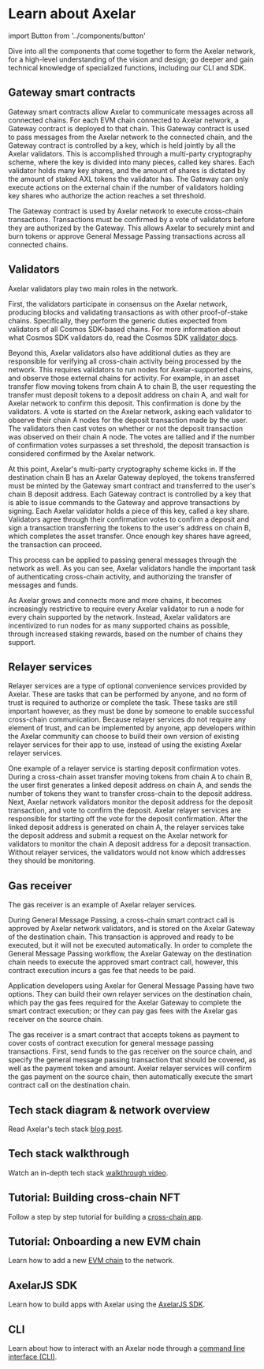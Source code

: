 # Learn about Axelar

import Button from '../components/button'

Dive into all the components that come together to form the Axelar network, for a high-level understanding of the vision and design; go deeper and gain technical knowledge of specialized functions, including our CLI and SDK. 


## Gateway smart contracts

Gateway smart contracts allow Axelar to communicate messages across all connected chains. For each EVM chain connected to Axelar network, a Gateway contract is deployed to that chain. This Gateway contract is used to pass messages from the Axelar network to the connected chain, and the Gateway contract is controlled by a key, which is held jointly by all the Axelar validators. This is accomplished through a multi-party cryptography scheme, where the key is divided into many pieces, called key shares. Each validator holds many key shares, and the amount of shares is dictated by the amount of staked AXL tokens the validator has. The Gateway can only execute actions on the external chain if the number of validators holding key shares who authorize the action reaches a set threshold.

The Gateway contract is used by Axelar network to execute cross-chain transactions. Transactions must be confirmed by a vote of validators before they are authorized by the Gateway. This allows Axelar to securely mint and burn tokens or approve General Message Passing transactions across all connected chains.


## Validators

Axelar validators play two main roles in the network.

First, the validators participate in consensus on the Axelar network, producing blocks and validating transactions as with other proof-of-stake chains. Specifically, they perform the generic duties expected from validators of all Cosmos SDK-based chains. For more information about what Cosmos SDK validators do, read the Cosmos SDK [validator docs](https://hub.cosmos.network/main/validators/validator-faq.html).

Beyond this, Axelar validators also have additional duties as they are responsible for verifying all cross-chain activity being processed by the network. This requires validators to run nodes for Axelar-supported chains, and observe those external chains for activity. For example, in an asset transfer flow moving tokens from chain A to chain B, the user requesting the transfer must deposit tokens to a deposit address on chain A, and wait for Axelar network to confirm this deposit. This confirmation is done by the validators. A vote is started on the Axelar network, asking each validator to observe their chain A nodes for the deposit transaction made by the user. The validators then cast votes on whether or not the deposit transaction was observed on their chain A node. The votes are tallied and if the number of confirmation votes surpasses a set threshold, the deposit transaction is considered confirmed by the Axelar network.

At this point, Axelar's multi-party cryptography scheme kicks in. If the destination chain B has an Axelar Gateway deployed, the tokens transferred must be minted by the Gateway smart contract and transferred to the user's chain B deposit address. Each Gateway contract is controlled by a key that is able to issue commands to the Gateway and approve transactions by signing. Each Axelar validator holds a piece of this key, called a key share. Validators agree through their confirmation votes to confirm a deposit and sign a transaction transferring the tokens to the user's address on chain B, which completes the asset transfer. Once enough key shares have agreed, the transaction can proceed.

This process can be applied to passing general messages through the network as well. As you can see, Axelar validators handle the important task of authenticating cross-chain activity, and authorizing the transfer of messages and funds.

As Axelar grows and connects more and more chains, it becomes increasingly restrictive to require every Axelar validator to run a node for every chain supported by the network. Instead, Axelar validators are incentivized to run nodes for as many supported chains as possible, through increased staking rewards, based on the number of chains they support.


## Relayer services

Relayer services are a type of optional convenience services provided by Axelar. These are tasks that can be performed by anyone, and no form of trust is required to authorize or complete the task. These tasks are still important however, as they must be done by someone to enable successful cross-chain communication. Because relayer services do not require any element of trust, and can be implemented by anyone, app developers within the Axelar community can choose to build their own version of existing relayer services for their app to use, instead of using the existing Axelar relayer services.

One example of a relayer service is starting deposit confirmation votes. During a cross-chain asset transfer moving tokens from chain A to chain B, the user first generates a linked deposit address on chain A, and sends the number of tokens they want to transfer cross-chain to the deposit address. Next, Axelar network validators monitor the deposit address for the deposit transaction, and vote to confirm the deposit. Axelar relayer services are responsible for starting off the vote for the deposit confirmation. After the linked deposit address is generated on chain A, the relayer services take the deposit address and submit a request on the Axelar network for validators to monitor the chain A deposit address for a deposit transaction. Without relayer services, the validators would not know which addresses they should be monitoring.


## Gas receiver

The gas receiver is an example of Axelar relayer services.

During General Message Passing, a cross-chain smart contract call is approved by Axelar network validators, and is stored on the Axelar Gateway of the destination chain. This transaction is approved and ready to be executed, but it will not be executed automatically. In order to complete the General Message Passing workflow, the Axelar Gateway on the destination chain needs to execute the approved smart contract call, however, this contract execution incurs a gas fee that needs to be paid.

Application developers using Axelar for General Message Passing have two options. They can build their own relayer services on the destination chain, which pay the gas fees required for the Axelar Gateway to complete the smart contract execution; or they can pay gas fees with the Axelar gas receiver on the source chain.

The gas receiver is a smart contract that accepts tokens as payment to cover costs of contract execution for general message passing transactions. First, send funds to the gas receiver on the source chain, and specify the general message passing transaction that should be covered, as well as the payment token and amount. Axelar relayer services will confirm the gas payment on the source chain, then automatically execute the smart contract call on the destination chain.


## Tech stack diagram & network overview

Read Axelar's tech stack [blog post](https://axelar.network/an-introduction-to-the-axelar-network).

## Tech stack walkthrough

Watch an in-depth tech stack [walkthrough video](https://www.youtube.com/watch?v=0-Q1mP2vmGE).

## Tutorial: Building cross-chain NFT

Follow a step by step tutorial for building a [cross-chain app](https://www.youtube.com/watch?v=pAxuQ7PIl8g).

## Tutorial: Onboarding a new EVM chain

Learn how to add a new [EVM chain](https://www.youtube.com/watch?v=iZgqneh7s88&t=13s) to the network.

## AxelarJS SDK

Learn how to build apps with Axelar using the [AxelarJS SDK](./learn/sdk).

## CLI

Learn about how to interact with an Axelar node through a [command line interface (CLI)](./learn/cli).
